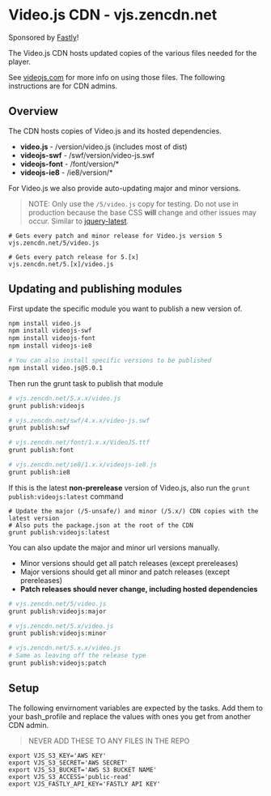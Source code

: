 # Video.js CDN - vjs.zencdn.net

Sponsored by [Fastly](https://www.fastly.com)!

The Video.js CDN hosts updated copies of the various files
needed for the player.

See [videojs.com](http://www.videojs.com) for more info on using those files. The following instructions are for CDN admins.

## Overview

The CDN hosts copies of Video.js and its hosted dependencies.
  - **video.js** - /version/video.js (includes most of dist)
  - **videojs-swf** - /swf/version/video-js.swf
  - **videojs-font** - /font/version/*
  - **videojs-ie8** - /ie8/version/*

For Video.js we also provide auto-updating major and minor versions.

> NOTE: Only use the `/5/video.js` copy for testing. Do not use in production because the base CSS **will** change and other issues may occur. Similar to [jquery-latest](http://blog.jquery.com/2014/07/03/dont-use-jquery-latest-js/).

```
# Gets every patch and minor release for Video.js version 5
vjs.zencdn.net/5/video.js

# Gets every patch release for 5.[x]
vjs.zencdn.net/5.[x]/video.js
```

## Updating and publishing modules

First update the specific module you want to publish a new version of.

```bash
npm install video.js
npm install videojs-swf
npm install videojs-font
npm install videojs-ie8

# You can also install specific versions to be published
npm install video.js@5.0.1
```

Then run the grunt task to publish that module

```bash
# vjs.zencdn.net/5.x.x/video.js
grunt publish:videojs

# vjs.zencdn.net/swf/4.x.x/video-js.swf
grunt publish:swf

# vjs.zencdn.net/font/1.x.x/VideoJS.ttf
grunt publish:font

# vjs.zencdn.net/ie8/1.x.x/videojs-ie8.js
grunt publish:ie8
```

If this is the latest **non-prerelease** version of Video.js,
also run the `grunt publish:videojs:latest` command

```
# Update the major (/5-unsafe/) and minor (/5.x/) CDN copies with the latest version
# Also puts the package.json at the root of the CDN
grunt publish:videojs:latest
```

You can also update the major and minor url versions manually.

- Minor versions should get all patch releases (except prereleases)
- Major versions should get all minor and patch releases (except prereleases)
- **Patch releases should never change, including hosted dependencies**

```bash
# vjs.zencdn.net/5/video.js
grunt publish:videojs:major

# vjs.zencdn.net/5.x/video.js
grunt publish:videojs:minor

# vjs.zencdn.net/5.x.x/video.js
# Same as leaving off the release type
grunt publish:videojs:patch
```

## Setup

The following envirnoment variables are expected by the tasks.
Add them to your bash_profile and replace the values with
ones you get from another CDN admin.

> NEVER ADD THESE TO ANY FILES IN THE REPO

```
export VJS_S3_KEY='AWS KEY'
export VJS_S3_SECRET='AWS SECRET'
export VJS_S3_BUCKET='AWS S3 BUCKET NAME'
export VJS_S3_ACCESS='public-read'
export VJS_FASTLY_API_KEY='FASTLY API KEY'
```
